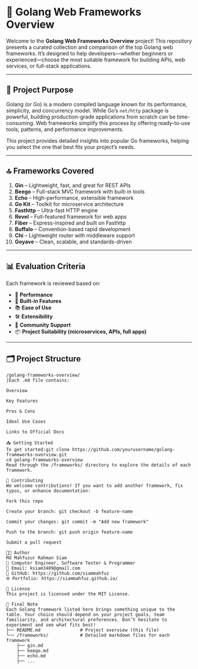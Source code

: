 # 🚀 Golang Web Frameworks Overview

Welcome to the **Golang Web Frameworks Overview** project! This repository presents a curated collection and comparison of the top Golang web frameworks. It’s designed to help developers—whether beginners or experienced—choose the most suitable framework for building APIs, web services, or full-stack applications.

---

## 📌 Project Purpose

Golang (or Go) is a modern compiled language known for its performance, simplicity, and concurrency model. While Go’s `net/http` package is powerful, building production-grade applications from scratch can be time-consuming. Web frameworks simplify this process by offering ready-to-use tools, patterns, and performance improvements.

This project provides detailed insights into popular Go frameworks, helping you select the one that best fits your project’s needs.

---

## 🔝 Frameworks Covered

1. **Gin** – Lightweight, fast, and great for REST APIs
2. **Beego** – Full-stack MVC framework with built-in tools
3. **Echo** – High-performance, extensible framework
4. **Go Kit** – Toolkit for microservice architecture
5. **Fasthttp** – Ultra-fast HTTP engine
6. **Revel** – Full-featured framework for web apps
7. **Fiber** – Express-inspired and built on Fasthttp
8. **Buffalo** – Convention-based rapid development
9. **Chi** – Lightweight router with middleware support
10. **Goyave** – Clean, scalable, and standards-driven

---

## 📊 Evaluation Criteria

Each framework is reviewed based on:

- 🚀 **Performance**
- 🧩 **Built-in Features**
- 📚 **Ease of Use**
- 🛠 **Extensibility**
- 👥 **Community Support**
- 📦 **Project Suitability (microservices, APIs, full apps)**

---

## 🗂 Project Structure

```plaintext
/golang-frameworks-overview/
│Each .md file contains:

Overview

Key Features

Pros & Cons

Ideal Use Cases

Links to Official Docs

📥 Getting Started
To get started:git clone https://github.com/yourusername/golang-frameworks-overview.git
cd golang-frameworks-overview
Read through the /frameworks/ directory to explore the details of each framework.

🤝 Contributing
We welcome contributions! If you want to add another framework, fix typos, or enhance documentation:

Fork this repo

Create your branch: git checkout -b feature-name

Commit your changes: git commit -m "Add new framework"

Push to the branch: git push origin feature-name

Submit a pull request

👨‍💻 Author
Md Mahfuzur Rahman Siam
💼 Computer Engineer, Software Tester & Programmer
📧 Email: ksiam3409@gmail.com
🔗 GitHub: https://github.com/siammahfuz
🌐 Portfolio: https://siammahfuz.github.io/

📄 License
This project is licensed under the MIT License.

🧭 Final Note
Each Golang framework listed here brings something unique to the table. Your choice should depend on your project goals, team familiarity, and architectural preferences. Don’t hesitate to experiment and see what fits best!
├── README.md               # Project overview (this file)
└── /frameworks/            # Detailed markdown files for each framework
    ├── gin.md
    ├── beego.md
    ├── echo.md
    ├── ...

